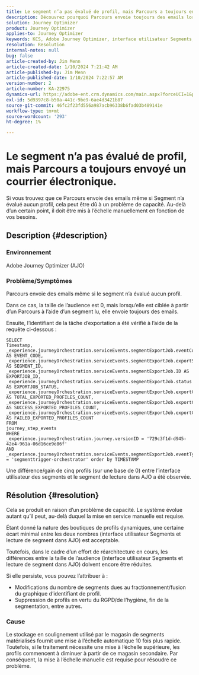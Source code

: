 ```yaml
---
title: Le segment n’a pas évalué de profil, mais Parcours a toujours envoyé un courrier électronique.
description: Découvrez pourquoi Parcours envoie toujours des emails lorsque Segment n’a évalué aucun profil. La mise à l’échelle manuelle est requise pour augmenter la capacité.
solution: Journey Optimizer
product: Journey Optimizer
applies-to: Journey Optimizer
keywords: KCS, Adobe Journey Optimizer, interface utilisateur Segments, Lecture de segment dans AJO
resolution: Resolution
internal-notes: null
bug: false
article-created-by: Jim Menn
article-created-date: 1/10/2024 7:21:42 AM
article-published-by: Jim Menn
article-published-date: 1/10/2024 7:22:57 AM
version-number: 2
article-number: KA-22975
dynamics-url: https://adobe-ent.crm.dynamics.com/main.aspx?forceUCI=1&pagetype=entityrecord&etn=knowledgearticle&id=74896ee6-88af-ee11-a569-6045bd006268
exl-id: 5d9397c8-b50a-441c-9be9-6ae4d3421b87
source-git-commit: 46fc2f23fd556a987acb96338b6fad03b489141e
workflow-type: tm+mt
source-wordcount: '293'
ht-degree: 1%

---
```


# Le segment n’a pas évalué de profil, mais Parcours a toujours envoyé un courrier électronique.


Si vous trouvez que ce Parcours envoie des emails même si Segment n’a évalué aucun profil, cela peut être dû à un problème de capacité. Au-delà d’un certain point, il doit être mis à l’échelle manuellement en fonction de vos besoins.

## Description {#description}


### Environnement

Adobe Journey Optimizer (AJO)

### Problème/Symptômes

Parcours envoie des emails même si le segment n’a évalué aucun profil.

Dans ce cas, la taille de l’audience est 0, mais lorsqu’elle est ciblée à partir d’un Parcours à l’aide d’un segment lu, elle envoie toujours des emails.

Ensuite, l’identifiant de la tâche d’exportation a été vérifié à l’aide de la requête ci-dessous :


```
SELECT
Timestamp,
_experience.journeyOrchestration.serviceEvents.segmentExportJob.eventCode AS EVENT_CODE,
_experience.journeyOrchestration.serviceEvents.segmentExportJob.exportSegmentID AS SEGMENT_ID,
_experience.journeyOrchestration.serviceEvents.segmentExportJob.ID AS EXPORTJOB_ID,
_experience.journeyOrchestration.serviceEvents.segmentExportJob.status AS EXPORTJOB_STATUS,
_experience.journeyOrchestration.serviceEvents.segmentExportJob.exportCountTotal AS TOTAL_EXPORTED_PROFILES_COUNT,
_experience.journeyOrchestration.serviceEvents.segmentExportJob.exportCountRealized AS SUCCESS_EXPORTED_PROFILES_COUNT,
_experience.journeyOrchestration.serviceEvents.segmentExportJob.exportCountFailed AS FAILED_EXPORTED_PROFILES_COUNT
FROM
journey_step_events
WHERE
_experience.journeyOrchestration.journey.versionID = '729c3f1d-d945-42e4-961a-06d16ce9e86f' 
AND
_experience.journeyOrchestration.serviceEvents.segmentExportJob.eventType = 'segmenttrigger-orchestrator' order by TIMESTAMP
```


Une différence/gain de cinq profils (sur une base de 0) entre l’interface utilisateur des segments et le segment de lecture dans AJO a été observée.




## Résolution {#resolution}


Cela se produit en raison d’un problème de capacité. Le système évolue autant qu’il peut, au-delà duquel la mise en service manuelle est requise.

Étant donné la nature des boutiques de profils dynamiques, une certaine écart minimal entre les deux nombres (interface utilisateur Segments et lecture de segment dans AJO) est acceptable.

Toutefois, dans le cadre d’un effort de réarchitecture en cours, les différences entre la taille de l’audience (interface utilisateur Segments et lecture de segment dans AJO) doivent encore être réduites.

Si elle persiste, vous pouvez l’attribuer à :

- Modifications du nombre de segments dues au fractionnement/fusion du graphique d’identifiant de profil.
- Suppression de profils en vertu du RGPD/de l’hygiène, fin de la segmentation, entre autres.


### Cause

Le stockage en soulignement utilisé par le magasin de segments matérialisés fournit une mise à l’échelle automatique 10 fois plus rapide. Toutefois, si le traitement nécessite une mise à l’échelle supérieure, les profils commencent à diminuer à partir de ce magasin secondaire. Par conséquent, la mise à l’échelle manuelle est requise pour résoudre ce problème.
